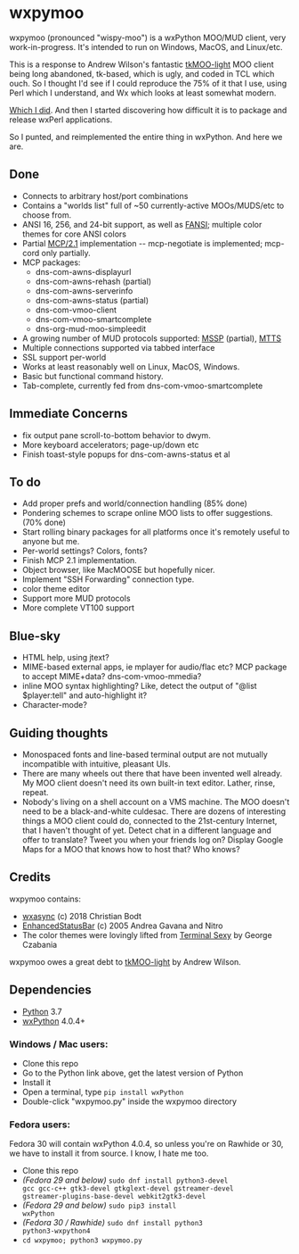 # wxpymoo

wxpymoo (pronounced "wispy-moo") is a wxPython MOO/MUD client, very work-in-progress.  It's intended to run on Windows, MacOS, and Linux/etc.

This is a response to Andrew Wilson's fantastic [tkMOO-light](http://www.awns.com/tkMOO-light) MOO client being long abandoned, tk-based, which is ugly, and coded in TCL which ouch.  So I thought I'd see if I could reproduce the 75% of it that I use, using Perl which I understand, and Wx which looks at least somewhat modern.

[Which I did](https://github.com/emersonrp/WxMOO).  And then I started discovering how difficult it is to package and release wxPerl applications.

So I punted, and reimplemented the entire thing in wxPython.  And here we are.

## Done
* Connects to arbitrary host/port combinations
* Contains a "worlds list" full of ~50 currently-active MOOs/MUDS/etc to choose from.
* ANSI 16, 256, and 24-bit support, as well as [FANSI](http://fansi.org/); multiple color themes for core ANSI colors
* Partial [MCP/2.1](http://www.moo.mud.org/mcp/mcp2.html) implementation -- mcp-negotiate is implemented;  mcp-cord only partially.
* MCP packages:
    * dns-com-awns-displayurl
    * dns-com-awns-rehash (partial)
    * dns-com-awns-serverinfo
    * dns-com-awns-status (partial)
    * dns-com-vmoo-client
    * dns-com-vmoo-smartcomplete
    * dns-org-mud-moo-simpleedit
* A growing number of MUD protocols supported:  [MSSP](https://tintin.sourceforge.io/protocols/mssp/) (partial), [MTTS](https://tintin.sourceforge.io/protocols/mtts/)
* Multiple connections supported via tabbed interface
* SSL support per-world
* Works at least reasonably well on Linux, MacOS, Windows.
* Basic but functional command history.
* Tab-complete, currently fed from dns-com-vmoo-smartcomplete

## Immediate Concerns
* fix output pane scroll-to-bottom behavior to dwym.
* More keyboard accelerators;  page-up/down etc
* Finish toast-style popups for dns-com-awns-status et al

## To do
* Add proper prefs and world/connection handling (85% done)
* Pondering schemes to scrape online MOO lists to offer suggestions. (70% done)
* Start rolling binary packages for all platforms once it's remotely useful to anyone but me.
* Per-world settings?  Colors, fonts?
* Finish MCP 2.1 implementation.
* Object browser, like MacMOOSE but hopefully nicer.
* Implement "SSH Forwarding" connection type.
* color theme editor
* Support more MUD protocols
* More complete VT100 support

## Blue-sky
* HTML help, using jtext?
* MIME-based external apps, ie mplayer for audio/flac etc?  MCP package to accept MIME+data?  dns-com-vmoo-mmedia?
* inline MOO syntax highlighting?  Like, detect the output of "@list $player:tell" and auto-highlight it?
* Character-mode?

## Guiding thoughts
* Monospaced fonts and line-based terminal output are not mutually incompatible with intuitive, pleasant UIs.
* There are many wheels out there that have been invented well already.  My MOO client doesn't need its own built-in text editor.  Lather, rinse, repeat.
* Nobody's living on a shell account on a VMS machine.  The MOO doesn't need to be a black-and-white culdesac.  There are dozens of interesting things a MOO client could do, connected to the 21st-century Internet, that I haven't thought of yet.  Detect chat in a different language and offer to translate?  Tweet you when your friends log on?  Display Google Maps for a MOO that knows how to host that?  Who knows?

## Credits
wxpymoo contains:
* [wxasync](https://github.com/sirk390/wxasync) (c) 2018 Christian Bodt
* [EnhancedStatusBar](http://xoomer.virgilio.it/infinity77/main/EnhancedStatusBar.html) (c) 2005 Andrea Gavana and Nitro
* The color themes were lovingly lifted from [Terminal Sexy](http://terminal.sexy) by George Czabania

wxpymoo owes a great debt to [tkMOO-light](http://www.awns.com/tkMOO-light/) by Andrew Wilson.

## Dependencies
* [Python](http://www.python.org) 3.7
* [wxPython](http://www.wxpython.org) 4.0.4+

### Windows / Mac users:
* Clone this repo
* Go to the Python link above, get the latest version of Python
* Install it
* Open a terminal, type <code>pip install wxPython</code>
* Double-click "wxpymoo.py" inside the wxpymoo directory

### Fedora users:
Fedora 30 will contain wxPython 4.0.4, so unless you're on Rawhide or 30, we have to install it from source.  I know, I hate me too.
* Clone this repo
* <i>(Fedora 29 and below)</i> <code>sudo dnf install python3-devel gcc gcc-c++ gtk3-devel gtkglext-devel gstreamer-devel gstreamer-plugins-base-devel webkit2gtk3-devel</code>
* <i>(Fedora 29 and below)</i> <code>sudo pip3 install wxPython</code>
* <i>(Fedora 30 / Rawhide)</i> <code>sudo dnf install python3 python3-wxpython4</code>
* <code>cd wxpymoo; python3 wxpymoo.py</code>

